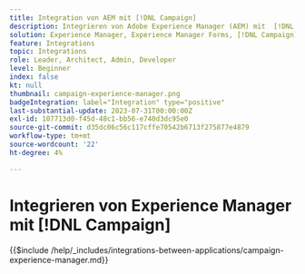 ```yaml
---
title: Integration von AEM mit [!DNL Campaign]
description: Integrieren von Adobe Experience Manager (AEM) mit  [!DNL Campaign] zum Erstellen und Verwalten von E-Mail-Kampagnen.
solution: Experience Manager, Experience Manager Forms, [!DNL Campaign], [!DNL Campaign] v8, [!DNL Campaign] Standard, [!DNL Campaign] Classic v7
feature: Integrations
topic: Integrations
role: Leader, Architect, Admin, Developer
level: Beginner
index: false
kt: null
thumbnail: campaign-experience-manager.png
badgeIntegration: label="Integration" type="positive"
last-substantial-update: 2023-07-31T00:00:00Z
exl-id: 107713d0-f45d-48c1-bb56-e740d3dc95e0
source-git-commit: d35dc06c56c117cffe70542b6713f275877e4879
workflow-type: tm+mt
source-wordcount: '22'
ht-degree: 4%

---
```


# Integrieren von Experience Manager mit [!DNL Campaign]

{{$include /help/_includes/integrations-between-applications/campaign-experience-manager.md}}
